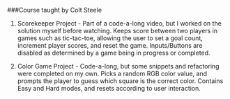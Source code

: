 ###Course taught by Colt Steele

1. Scorekeeper Project - Part of a code-a-long video, but I worked on the solution myself before watching. Keeps score between two players in games such as tic-tac-toe, allowing the user to set a goal count, increment player scores, and reset the game. Inputs/Buttons are disabled as determined by a game being in progress or completed.

2. Color Game Project - Code-a-long, but some snippets and refactoring were completed on my own. Picks a random RGB color value, and prompts the player to guess which square is the correct color. Contains Easy and Hard modes, and resets according to user interaction.
